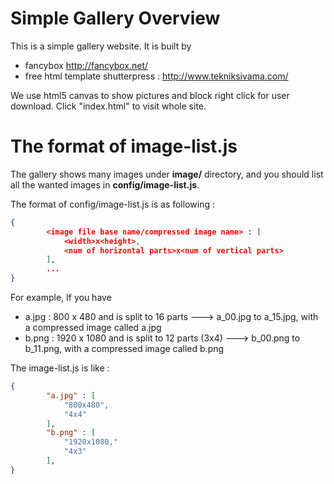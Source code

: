 Simple Gallery Overview
=======================

This is a simple gallery website. It is built by
  * fancybox  http://fancybox.net/
  * free html template shutterpress : http://www.tekniksivama.com/

We use html5 canvas to show pictures and block right click for user download.
Click "index.html" to visit whole site.

The format of image-list.js
=============================

The gallery shows many images under **image/** directory, and you should list all the wanted images in **config/image-list.js**.

The format of config/image-list.js is as following :  
```json
{
        <image file base name/compressed image name> : [
            <width>x<height>,
            <num of horizontal parts>x<num of vertical parts>
        ],
        ...
}
```

For example, If you have 
* a.jpg : 800 x 480 and is split to 16 parts ---> a_00.jpg to a_15.jpg, with a compressed image called a.jpg
* b.png : 1920 x 1080 and is split to 12 parts (3x4) ---> b_00.png to b_11.png, with a compressed image called b.png

The image-list.js is like :

```json
{
        "a.jpg" : [
            "800x480",
            "4x4"
        ],
        "b.png" : [
            "1920x1080,"
            "4x3"
        ],
}
```

